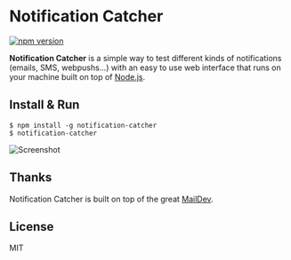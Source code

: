 # Notification Catcher

[![npm version](https://d25lcipzij17d.cloudfront.net/badge.svg?id=js&type=6&v=0.15.2&x2=0)](https://github.com/notifme/catcher)

**Notification Catcher** is a simple way to test different kinds of notifications (emails, SMS, webpushs...) with an easy to use web interface that runs on your machine built on top of [Node.js](http://www.nodejs.org).

## Install & Run

    $ npm install -g notification-catcher
    $ notification-catcher

![Screenshot](https://www.notif.me/static/screenshots/notification-catcher.png)

## Thanks

Notification Catcher is built on top of the great [MailDev](https://github.com/djfarrelly/MailDev).

## License

MIT
